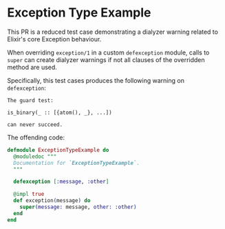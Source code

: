 # Exception Type Example

This PR is a reduced test case demonstrating a dialyzer warning related to Elixir's core Exception behaviour.

When overriding `exception/1` in a custom `defexception` module, calls to `super` can create dialyzer warnings if not all clauses of the overridden method are used.

Specifically, this test cases produces the following warning on `defexception`:

```
The guard test:

is_binary(_ :: [{atom(), _}, ...])

can never succeed.
```

The offending code:

```elixir
defmodule ExceptionTypeExample do
  @moduledoc """
  Documentation for `ExceptionTypeExample`.
  """

  defexception [:message, :other]

  @impl true
  def exception(message) do
    super(message: message, other: :other)
  end
end
```

